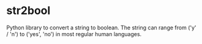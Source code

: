# str2bool
Python library to convert a string to boolean. The string can range from ('y' / 'n') to ('yes', 'no') in most regular human languages.

